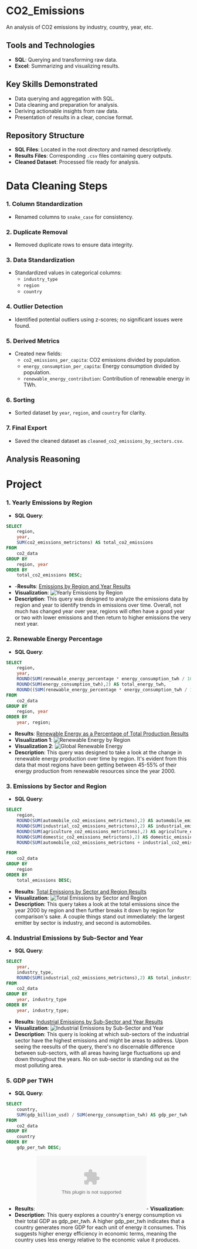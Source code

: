 # CO2_Emissions
An analysis of CO2 emissions by industry, country, year, etc.

## Tools and Technologies
- **SQL**: Querying and transforming raw data.
- **Excel**: Summarizing and visualizing results.

## Key Skills Demonstrated
- Data querying and aggregation with SQL.
- Data cleaning and preparation for analysis.
- Deriving actionable insights from raw data.
- Presentation of results in a clear, concise format.

## Repository Structure
- **SQL Files**: Located in the root directory and named descriptively.
- **Results Files**: Corresponding `.csv` files containing query outputs.
- **Cleaned Dataset**: Processed file ready for analysis.

# Data Cleaning Steps

### 1. Column Standardization
- Renamed columns to `snake_case` for consistency.

### 2. Duplicate Removal
- Removed duplicate rows to ensure data integrity.

### 3. Data Standardization
- Standardized values in categorical columns:
  - `industry_type`
  - `region`
  - `country`

### 4. Outlier Detection
- Identified potential outliers using z-scores; no significant issues were found.

### 5. Derived Metrics
- Created new fields:
  - `co2_emissions_per_capita`: CO2 emissions divided by population.
  - `energy_consumption_per_capita`: Energy consumption divided by population.
  - `renewable_energy_contribution`: Contribution of renewable energy in TWh.

### 6. Sorting
- Sorted dataset by `year`, `region`, and `country` for clarity.

### 7. Final Export
- Saved the cleaned dataset as `cleaned_co2_emissions_by_sectors.csv`.

## Analysis Reasoning


# Project
### 1. **Yearly Emissions by Region**
- **SQL Query**: 
```sql
SELECT 
    region,
    year,
    SUM(co2_emissions_metrictons) AS total_co2_emissions
FROM 
    co2_data
GROUP BY 
    region, year
ORDER BY 
    total_co2_emissions DESC;
```
-   -**Results**: [Emissions by Region and Year Results](https://github.com/zach-rains/CO2_Emissions/blob/c54e445f998e8a3ee336ffeff86fb5ffbbc14f67/Emissions%20by%20Region%20and%20Year%20Results.csv)
- **Visualization**: ![Yearly Emissions by Region](https://github.com/zach-rains/CO2_Emissions/blob/c54e445f998e8a3ee336ffeff86fb5ffbbc14f67/Emissions%20by%20Region%20and%20Year%20Viz.png)
- **Description**: This query was designed to analyze the emissions data by region and year to identify trends in emissions over time. Overall, not much has changed year over year, regions will often have a good year or two with lower emissions and then return to higher emissions the very next year.

### 2. **Renewable Energy Percentage**
- **SQL Query**:
```sql
SELECT 
    region,
    year,
    ROUND(SUM(renewable_energy_percentage * energy_consumption_twh / 100),2) AS renewable_energy_twh,
    ROUND(SUM(energy_consumption_twh),2) AS total_energy_twh,
    ROUND((SUM(renewable_energy_percentage * energy_consumption_twh / 100) / SUM(energy_consumption_twh)),2) * 100 AS renewable_energy_percentage
FROM 
    co2_data
GROUP BY 
    region, year
ORDER BY 
    year, region;
```
- **Results**: [Renewable Energy as a Percentage of Total Production Results](https://github.com/zach-rains/CO2_Emissions/blob/54fb4de3bd9ace6e889ec2420a6b63683f689489/Renewable%20Energy%20Percentage%20Results.csv)
- **Visualization 1**: ![Renewable Energy by Region](https://github.com/zach-rains/CO2_Emissions/blob/54fb4de3bd9ace6e889ec2420a6b63683f689489/Renewable%20Energy%20Percentage%20Viz.png)
- **Visualization 2**: ![Global Renewable Energy](https://github.com/zach-rains/CO2_Emissions/blob/2813fe84d952791b51f1a5ac3345f3bfc0121d50/Global%20Renewable%20Energy%20Share.png)
- **Description**: This query was designed to take a look at the change in renewable energy production over time by region. It's evident from this data that most regions have been getting between 45-55% of their energy production from renewable resources since the year 2000.

### 3. **Emissions by Sector and Region**
- **SQL Query**:
```sql
SELECT 
    region,
    ROUND(SUM(automobile_co2_emissions_metrictons),2) AS automobile_emissions,
    ROUND(SUM(industrial_co2_emissions_metrictons),2) AS industrial_emissions,
    ROUND(SUM(agriculture_co2_emissions_metrictons),2) AS agriculture_emissions,
    ROUND(SUM(domestic_co2_emissions_metrictons),2) AS domestic_emissions,
	ROUND(SUM(automobile_co2_emissions_metrictons + industrial_co2_emissions_metrictons + agriculture_co2_emissions_metrictons + domestic_co2_emissions_metrictons),2) AS total_emissions

FROM 
    co2_data
GROUP BY 
    region
ORDER BY 
    total_emissions DESC;
```
- **Results**: [Total Emissions by Sector and Region Results](https://github.com/zach-rains/CO2_Emissions/blob/d30ccbc88623f948907d69239e7de0f32c406ce5/Total%20Emissions%20by%20Sector%20and%20Region%20Results.csv)
- **Visualization**: ![Total Emissions by Sector and Region](https://github.com/zach-rains/CO2_Emissions/blob/d30ccbc88623f948907d69239e7de0f32c406ce5/Total%20Emissions%20by%20Sector%20and%20Region%20Results.png)
- **Description**: This query takes a look at the total emissions since the year 2000 by region and then further breaks it down by region for comparison's sake. A couple things stand out immediately: the largest emitter by sector is industry, and second is automobiles.

### 4. **Industrial Emissions by Sub-Sector and Year**
- **SQL Query**:
```sql
SELECT
	year,
	industry_type,
    ROUND(SUM(industrial_co2_emissions_metrictons),2) AS total_industrial_emissions
FROM 
    co2_data
GROUP BY 
	year, industry_type
ORDER BY 
    year, industry_type;
```
- **Results**: [Industrial Emissions by Sub-Sector and Year Results](https://github.com/zach-rains/CO2_Emissions/blob/4582a8edb66f869902711e7f6e670a7438a58ff8/Industrial%20Emissions%20by%20Sector%20and%20Year%20Results.csv)
- **Visualization**: ![Industrial Emissions by Sub-Sector and Year](https://github.com/zach-rains/CO2_Emissions/blob/4582a8edb66f869902711e7f6e670a7438a58ff8/Industrial%20Emissions%20by%20Sector%20and%20Year%20Viz.png)
- **Description**: This query is looking at which sub-sectors of the industrial sector have the highest emissions and might be areas to address. Upon seeing the reesults of the query, there's no discernable difference between sub-sectors, with all areas having large fluctuations up and down throughout the years. No on sub-sector is standing out as the most polluting area.

### 5. **GDP per TWH**
- **SQL Query**:
```sql
SELECT 
    country,
    SUM(gdp_billion_usd) / SUM(energy_consumption_twh) AS gdp_per_twh
FROM 
    co2_data
GROUP BY 
    country
ORDER BY 
    gdp_per_twh DESC;
```
- **Results**: ![GDP per TWH Results](https://github.com/zach-rains/CO2_Emissions/blob/943c5c8d98ab0021bdc246d1a8bd3b417cd9109a/GDP%20per%20TWH%20Results.csv)- **Visualization**: 
- **Description**: This query explores a country's energy consumption vs their total GDP as gdp_per_twh. A higher gdp_per_twh indicates that a country generates more GDP for each unit of energy it consumes. This suggests higher energy efficiency in economic terms, meaning the country uses less energy relative to the economic value it produces.
